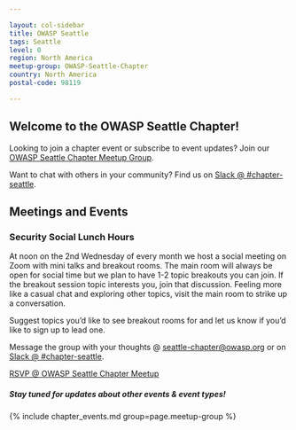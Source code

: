 ```yaml
---

layout: col-sidebar
title: OWASP Seattle
tags: Seattle
level: 0
region: North America
meetup-group: OWASP-Seattle-Chapter
country: North America
postal-code: 98119

---
```


## Welcome to the OWASP Seattle Chapter!

Looking to join a chapter event or subscribe to event updates? Join our [OWASP Seattle Chapter Meetup Group](https://www.meetup.com/OWASP-Seattle-Chapter/).

Want to chat with others in your community? 
Find us on [Slack @ #chapter-seattle](https://bit.ly/owasp-seattle-slack).


## Meetings and Events

### Security Social Lunch Hours
At noon on the 2nd Wednesday of every month we host a social meeting on Zoom with mini talks and breakout rooms.  The main room will always be open for social time but we plan to have 1-2 topic breakouts you can join.  If the breakout session topic interests you, join that discussion.  Feeling more like a casual chat and exploring other topics, visit the main room to strike up a conversation.


Suggest topics you’d like to see breakout rooms for and let us know if you’d like to sign up to lead one.

Message the group with your thoughts @ [seattle-chapter@owasp.org](seattle-chapter@owasp.org) or on [Slack @ #chapter-seattle](https://bit.ly/owasp-seattle-slack). 


[RSVP @ OWASP Seattle Chapter Meetup](https://www.meetup.com/OWASP-Seattle-Chapter/)


##### Stay tuned for updates about other events & event types!

{% include chapter_events.md group=page.meetup-group %}
